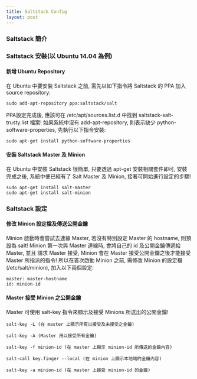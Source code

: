 ```yaml
---
title: Saltstack Config
layout: post
---
```


### Saltstack 簡介

### Saltstack 安裝(以 Ubuntu 14.04 為例)

#### 新增 Ubuntu Repository

在 Ubuntu 中要安裝 Saltstack 之前, 需先以如下指令將 Saltstack 的 PPA 加入 source repository:

```
sudo add-apt-repository ppa:saltstack/salt
```

PPA設定完成後, 應該可在 /etc/apt/sources.list.d 中找到 saltstack-salt-trusty.list 檔案! 如果系統中沒有 add-apt-repository, 則表示缺少 python-software-properties, 先執行以下指令安裝:

```
sudo apt-get install python-software-properties
```

#### 安裝 Saltstack Master 及 Minion

在 Ubuntu 中安裝 Saltstack 很簡單, 只要透過 apt-get 安裝相關套件即可, 安裝完成之後, 系統中便已經有了 Salt Master 及 Minion, 接著可開始進行設定的步驟!

```
sudo apt-get install salt-master
sudo apt-get install salt-minion
```

### Saltstack 設定

#### 修改 Minion 設定檔及傳送公開金鑰

Minion 啟動時會嘗試去連線 Master, 若沒有特別設定 Master 的 hostname, 則預設為 salt! Minion 第一次與 Master 連線時, 會將自己的 id 及公開金鑰傳遞給 Master, 並且 請求 Master 接受, Minion 會在 Master 接受公開金鑰之後才能接受 Master 所指派的指令!
所以在首次啟動 Minion 之前, 需修改 Minion 的設定檔 (/etc/salt/minion), 加入以下兩個設定:

```
master: master-hostname
id: minion-id
```

#### Master 接受 Minion 之公開金鑰

Master 可使用 salt-key 指令來顯示及接受 Minions 所送出的公開金鑰!

```
salt-key -L (在 master 上顯示所有以接受及未接受之金鑰)
```

```
salt-key -A (Master 用以接受所有金鑰)
```

```
salt-key -f minion-id (在 master 上顯示 minion-id 所傳送的金鑰內容)
```

```
salt-call key.finger --local (在 minion 上顯示本地端的金鑰內容)
```

```
salt-key -a minion-id (在 master 上接受 minion-id 的金鑰)
```
